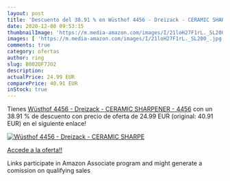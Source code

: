 ```yaml
---
layout: post
title: 'Descuento del 38.91 % en Wüsthof 4456 - Dreizack - CERAMIC SHARPE'
date: 2020-12-08 09:53:15
thumbnailImage: 'https://m.media-amazon.com/images/I/21loH27F1rL._SL200_.jpg'
images: [ 'https://m.media-amazon.com/images/I/21loH27F1rL._SL200_.jpg' ]
comments: true
category: ofertas
author: ring
slug: B002QF7JO2
description:
actualPrice: 24.99 EUR
comparePrice: 40.91 EUR
inStock: true
---
```


Tienes [Wüsthof 4456 - Dreizack - CERAMIC SHARPENER - 4456](https://www.amazon.it/dp/B002QF7JO2/?tag=tolees00-21) con un 38.91 % de descuento con precio de oferta de 24.99 EUR (original: 40.91 EUR) en el siguiente enlace!

[![Wüsthof 4456 - Dreizack - CERAMIC SHARPE](https://m.media-amazon.com/images/I/21loH27F1rL._SL200_.jpg)](https://www.amazon.it/dp/B002QF7JO2/?tag=tolees00-21)

[Accede a la oferta!!](https://www.amazon.it/dp/B002QF7JO2/?tag=tolees00-21)

Links participate in Amazon Associate program and might generate a comission on qualifying sales



